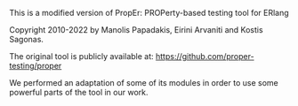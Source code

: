 This is a modified version of PropEr: PROPerty-based testing tool for ERlang

Copyright 2010-2022 by Manolis Papadakis, Eirini Arvaniti and Kostis Sagonas.

The original tool is publicly available at: https://github.com/proper-testing/proper

We performed an adaptation of some of its modules in order to use some powerful parts of the tool in our work. 
